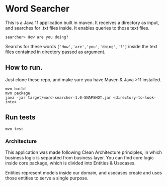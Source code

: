 # Word Searcher

This is a Java 11 application built in maven. It receives a directory as input, and searches for .txt files inside. It enables queries to those text files.

```
searcher> How are you doing?
```

Searchs for these words `['How','are','you','doing','?']` inside the text files contained in directory passed as argument.

## How to run.

Just clone these repo, and make sure you have Maven & Java >11 installed.

````
mvn build
mvn package
java -jar target/word-searcher-1.0-SNAPSHOT.jar <directory-to-look-into>
````

## Run tests

```
mvn test
```

### Architecture

This application was made following Clean Architecture principles, in which business logic is separated from business layer. You can find core logic inside core package, which is divided into Entities & Usecases.

Entities represent models inside our domain, and usecases create and uses those entities to serve a single purpose.